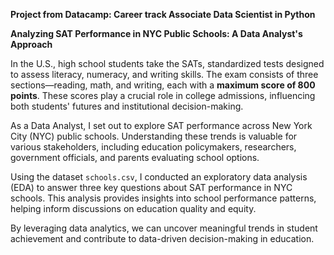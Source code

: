 **Project from Datacamp: Career track Associate Data Scientist in Python**

**Analyzing SAT Performance in NYC Public Schools: A Data Analyst's Approach**

In the U.S., high school students take the SATs, standardized tests designed to assess literacy, numeracy, and writing skills. The exam consists of three sections—reading, math, and writing, each with a **maximum score of 800 points**. These scores play a crucial role in college admissions, influencing both students' futures and institutional decision-making.

As a Data Analyst, I set out to explore SAT performance across New York City (NYC) public schools. Understanding these trends is valuable for various stakeholders, including education policymakers, researchers, government officials, and parents evaluating school options.

Using the dataset `schools.csv`, I conducted an exploratory data analysis (EDA) to answer three key questions about SAT performance in NYC schools. This analysis provides insights into school performance patterns, helping inform discussions on education quality and equity.

By leveraging data analytics, we can uncover meaningful trends in student achievement and contribute to data-driven decision-making in education.
